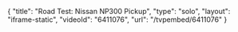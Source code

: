 {
    "title": "Road Test: Nissan NP300 Pickup",
    "type": "solo",
    "layout": "iframe-static",
    "videoId": "6411076",
    "url": "\/tvpembed\/6411076"
}